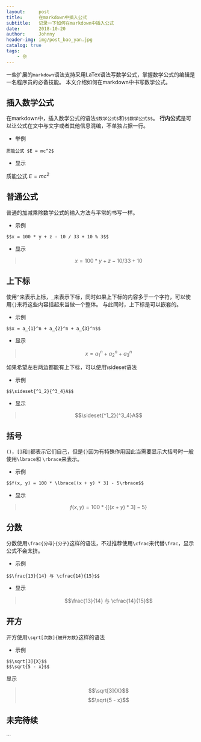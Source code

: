 ```yaml
---
layout:     post
title:      在markdown中插入公式
subtitle:   记录一下如何在markdown中插入公式
date:       2018-10-20
author:     Johnny
header-img: img/post_bao_yan.jpg
catalog: true
tags:
    - 杂
---
```


一些扩展的`markdown`语法支持采用LaTex语法写数学公式，掌握数学公式的编辑是一名程序员的必备技能。
本文介绍如何在markdown中书写数学公式。

## 插入数学公式

在markdown中，插入数学公式的语法`$数学公式$`和`$$数学公式$$`。
**行内公式**是可以让公式在文中与文字或者其他信息混编，不单独占据一行。

- 举例 
```
质能公式 $E = mc^2$
```
- 显示

 质能公式 $E = mc^2$

## 普通公式

普通的加减乘除数学公式的输入方法与平常的书写一样。

- 示例

```
$$x = 100 * y + z - 10 / 33 + 10 % 3$$
```

- 显示

> $$x = 100 * y + z - 10 / 33 + 10 % 3$$

## 上下标

使用`^`来表示上标，`_`来表示下标，同时如果上下标的内容多于一个字符，可以使用`{}`来将这些内容括起来当做一个整体。
与此同时，上下标是可以嵌套的。

- 示例

```
$$x = a_{1}^n + a_{2}^n + a_{3}^n$$
```

- 显示

> $$x = a_{1}^n + a_{2}^n + a_{3}^n$$

如果希望左右两边都能有上下标，可以使用\sideset语法

- 示例

```
$$\sideset{^1_2}{^3_4}A$$
```
- 显示

> $$\sideset{^1_2}{^3_4}A$$


## 括号

`()`，`[]`和`|`都表示它们自己，但是`{}`因为有特殊作用因此当需要显示大括号时一般使用`\lbrace`和 `\rbrace`来表示。

- 示例

```
$$f(x, y) = 100 * \lbrace[(x + y) * 3] - 5\rbrace$$
```

- 显示
>$$ f(x,y) = 100 * \lbrace[(x + y)*3] - 5\rbrace $$


## 分数
分数使用`\frac{分母}{分子}`这样的语法，不过推荐使用`\cfrac`来代替`\frac`，显示公式不会太挤。

- 示例

```
$$\frac{13}{14} 与 \cfrac{14}{15}$$
```

- 显示

>$$\frac{13}{14} 与 \cfrac{14}{15}$$

## 开方

开方使用`\sqrt[次数]{被开方数}`这样的语法

- 示例

```
$$\sqrt[3]{X}$$
$$\sqrt{5 - x}$$
```

显示

> $$\sqrt[3]{X}$$
> $$\sqrt{5 - x}$$

## 未完待续
···
